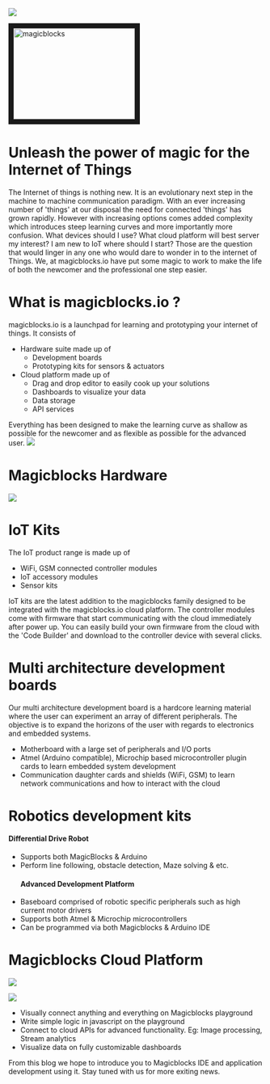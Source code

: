![](Images/magic.jpg)

<a href="http://www.youtube.com/watch?feature=player_embedded&v=GsGTdvQW6ig
" target="_blank"><img src="http://img.youtube.com/vi/GsGTdvQW6ig/0.jpg" 
alt="magicblocks" width="240" height="180" border="10" /></a>

# Unleash the power of magic for the Internet of Things
The Internet of things is nothing new. It is an evolutionary next step in the machine to machine communication paradigm. With an ever increasing number of 'things' at our disposal the need for connected 'things' has grown rapidly. However with increasing options comes added complexity which introduces steep learning curves and more importantly more confusion. What devices should I use? What cloud platform will best server my interest? I am new to IoT where should I start? Those are the question that would linger in any one who would dare to wonder in to the internet of Things. We, at magicblocks.io have put some magic to work to make the life of both the newcomer and the professional one step easier.

# What is magicblocks.io ?
magicblocks.io is a launchpad for learning and prototyping your internet of things. It consists of 
- Hardware suite made up of
    - Development boards
    - Prototyping kits for sensors & actuators
- Cloud platform made up of
    - Drag and drop editor to easily cook up your solutions
    - Dashboards to visualize your data
    - Data storage
    - API services
    
Everything has been designed to make the learning curve as shallow as possible for the newcomer and as flexible as possible for the advanced user. 
[![](Images/Screenshot%20(33).png)](https://youtu.be/GsGTdvQW6ig)

# Magicblocks Hardware
![](Images/h3.png)

# IoT Kits

The IoT product range is made up of 

- WiFi, GSM connected controller modules 
- IoT accessory modules
- Sensor kits

IoT kits are the latest addition to the magicblocks family designed to be integrated with the magicblocks.io cloud platform. The controller modules come with firmware that start communicating with the cloud immediately after power up. You can easily build your own firmware from the cloud with the 'Code Builder' and download to the controller device with several clicks.

# Multi architecture development boards

Our multi architecture development board is a hardcore learning material where the user can experiment an array of different peripherals. The objective is to expand the horizons of the user with regards to electronics and embedded systems.

- Motherboard with a large set of peripherals and I/O ports 
- Atmel (Arduino compatible), Microchip based microcontroller plugin cards to learn embedded system development 
- Communication daughter cards and shields (WiFi, GSM) to learn network communications and how to interact with the cloud

# Robotics development kits
   ####   Differential Drive Robot
- Supports both MagicBlocks & Arduino
- Perform line following, obstacle detection, Maze solving & etc.
   #### Advanced Development Platform
- Baseboard comprised of robotic specific peripherals such as high current motor drivers
- Supports both Atmel & Microchip microcontrollers
- Can be programmed via both Magicblocks & Arduino IDE

# Magicblocks Cloud Platform

![](Images/h1.png)

![](Images/h2.png)

- Visually connect anything and everything on Magicblocks playground
- Write simple logic in javascript on the playground
- Connect to cloud APIs for advanced functionality. Eg: Image processing, Stream analytics
- Visualize data on fully customizable dashboards

From this blog we hope to introduce you to Magicblocks IDE and application development using it. Stay tuned with us for more exiting news.

